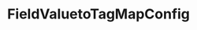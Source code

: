 ---
optionsClassName: FieldValuetoTagMapConfig
optionsClassFullName: MigrationTools._EngineV1.Configuration.FieldMap.FieldValuetoTagMapConfig
configurationSamples:
- name: default
  description: 
  code: >-
    {
      "$type": "FieldValuetoTagMapConfig",
      "WorkItemTypeName": "*",
      "sourceField": "System.Status",
      "pattern": "(Active|Resolved)",
      "formatExpression": "Status: {0}"
    }
  sampleFor: MigrationTools._EngineV1.Configuration.FieldMap.FieldValuetoTagMapConfig
description: Need to create a Tag based on a field value? Just create a regex match and choose how to populate the target.
className: FieldValuetoTagMapConfig
typeName: FieldMaps
architecture: v2
options:
- parameterName: formatExpression
  type: String
  description: missng XML code comments
  defaultValue: missng XML code comments
- parameterName: pattern
  type: String
  description: missng XML code comments
  defaultValue: missng XML code comments
- parameterName: sourceField
  type: String
  description: missng XML code comments
  defaultValue: missng XML code comments
- parameterName: WorkItemTypeName
  type: String
  description: missng XML code comments
  defaultValue: missng XML code comments
status: ready
processingTarget: Work Item Field
classFile: /src/MigrationTools/_EngineV1/Configuration/FieldMap/FieldValuetoTagMapConfig.cs
optionsClassFile: /src/MigrationTools/_EngineV1/Configuration/FieldMap/FieldValuetoTagMapConfig.cs

redirectFrom: []
layout: reference
toc: true
permalink: /Reference/v2/FieldMaps/FieldValuetoTagMapConfig/
title: FieldValuetoTagMapConfig
categories:
- FieldMaps
- v2
topics:
- topic: notes
  path: /docs/Reference/v2/FieldMaps/FieldValuetoTagMapConfig-notes.md
  exists: false
  markdown: ''
- topic: introduction
  path: /docs/Reference/v2/FieldMaps/FieldValuetoTagMapConfig-introduction.md
  exists: false
  markdown: ''

---